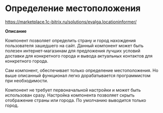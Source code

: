 # Определение местоположения
https://marketplace.1c-bitrix.ru/solutions/evalga.locationinformer/

**Описание** 

Компонент позволяет определить страну и город нахождения пользователя зашедшего на сайт.
Данный компонент может быть полезен интернет-магазинам для предложения лучших условий доставки для конкретного города и вывода актуальных контактов для конкретного города.

Сам компонент, обеспечивает только определение местоположения. Но выше описанный функционал легко дорабатывается программистом при необходимости.

Компонент не требует первоначальной настройки и может быть использован сразу.
Настройка компонента позволяет скрыть отображение страны или города. По умолчанию выводится только город.